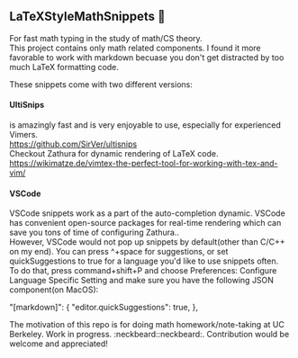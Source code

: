 

## LaTeXStyleMathSnippets :paw_prints:

For fast math typing in the study of math/CS theory. <br>
This project contains only math related components. I found it more favorable to work with markdown becuase you don't get distracted by too much LaTeX formatting code. 

These snippets come with two different versions: 
#### UltiSnips 
is amazingly fast and is very enjoyable to use, especially for experienced Vimers. </br>
https://github.com/SirVer/ultisnips </br>
Checkout Zathura for dynamic rendering of LaTeX code.
https://wikimatze.de/vimtex-the-perfect-tool-for-working-with-tex-and-vim/

#### VSCode 
VSCode snippets work as a part of the auto-completion dynamic. VSCode has convenient open-source packages for real-time rendering which can save you tons of time of configuring Zathura..<br>
However, VSCode would not pop up snippets by default(other than C/C++ on my end). You can press ^+space for suggestions, or set quickSuggestions to true for a language you'd like to use snippets often.<br>
To do that, press command+shift+P and choose Preferences: Configure Language Specific Setting and make sure you have the following JSON component(on MacOS): 

"[markdown]": {
        "editor.quickSuggestions": true,
},

The motivation of this repo is for doing math homework/note-taking at UC Berkeley.
Work in progress.  :neckbeard::neckbeard:. 
Contribution would be welcome and appreciated!  
